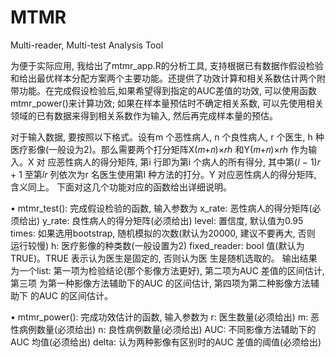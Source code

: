 # MTMR
Multi-reader, Multi-test Analysis Tool

为便于实际应用, 我给出了mtmr_app.R的分析工具, 支持根据已有数据作假设检验和给出最优样本分配方案两个主要功能。还提供了功效计算和相关系数估计两个附带功能。在完成假设检验后,如果希望得到指定的AUC差值的功效, 可以使用函数mtmr_power()来计算功效; 如果在样本量预估时不确定相关系数, 可以先使用相关领域的已有数据来得到相关系数作为输入, 然后再完成样本量的预估。

对于输入数据, 要按照以下格式。设有m 个恶性病人, n 个良性病人, r 个医生, h 种
医疗影像(一般设为2)。那么需要两个打分矩阵X(𝑚+𝑛)×𝑟ℎ 和Y(𝑚+𝑛)×𝑟ℎ 作为输入。X 对
应恶性病人的得分矩阵, 第i 行即为第i 个病人的所有得分, 其中第(𝑙 − 1)𝑟 + 1 至第𝑙𝑟
列依次为r 名医生使用第l 种方法的打分。Y 对应恶性病人的得分矩阵, 含义同上。
下面对这几个功能对应的函数给出详细说明。

• mtmr_test(): 完成假设检验的函数, 输入参数为
  x_rate: 恶性病人的得分矩阵(必须给出)
y_rate: 良性病人的得分矩阵(必须给出)
level: 置信度, 默认值为0.95
times: 如果选用bootstrap, 随机模拟的次数(默认为20000, 建议不要再大, 否则
运行较慢)
h: 医疗影像的种类数(一般设置为2)
fixed_reader: bool 值(默认为TRUE)。TRUE 表示认为医生是固定的, 否则认为医
生是随机选取的。
输出结果为一个list:
第一项为检验结论(那个影像方法更好), 第二项为AUC 差值的区间估计, 第三项
为第一种影像方法辅助下的AUC 的区间估计, 第四项为第二种影像方法辅助下
的AUC 的区间估计。

• mtmr_power(): 完成功效估计的函数, 输入参数为
r: 医生数量(必须给出)
m: 恶性病例数量(必须给出)
n: 良性病例数量(必须给出)
AUC: 不同影像方法辅助下的AUC 均值(必须给出)
delta: 认为两种影像有区别时的AUC 差值的阈值(必须给出)
